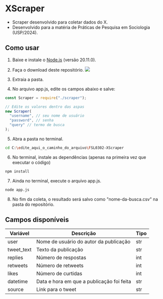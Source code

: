 # XScraper
- Scraper desenvolvido para coletar dados do X.
- Desenvolvido para a matéria de Práticas de Pesquisa em Sociologia (USP/2024).

## **Como usar**
1. Baixe e instale o [Node.js](https://nodejs.org/en/blog/release/v20.11.0) (versão 20.11.0).

2. Faça o download deste repositório. 
![](https://github.com/hermengardo/FSL0302-XScraper/blob/main/imgs/Captura%20de%20tela%202024-05-07%20162034.png?raw=true)

3. Extraia a pasta.

4. No arquivo app.js, edite os campos abaixo e salve:

```js
const Scraper = require("./scraper");

// Edite os valores dentro das aspas
new Scraper(
  "username", // seu nome de usuário
  "password", // senha
  "query" // termo de busca
);
```

5. Abra a pasta no terminal.

```sh
cd C:\edite_aqui_o_caminho_do_arquivo\FSL0302-XScraper
```

6. No terminal, instale as dependências (apenas na primeira vez que executar o código)

```sh
npm install
```

7. Ainda no terminal, execute o arquivo app.js.

```sh
node app.js
```

8. No fim da coleta, o resultado será salvo como "nome-da-busca.csv" na pasta do repositório.

## **Campos disponíveis**

| Variável      | Descrição                                                   | Tipo |
|---------------|-------------------------------------------------------------|--------------|
| user      | Nome de usuário do autor da publicação                       | str          |
| tweet_text       | Texto da publicação                                          | str          |
| replies      | Número de respostas                        | int          |
| retweets      | Número de retweets                              | int          |
| likes        | Número de curtidas                     | int          |
| datetime   | Data e hora em que a publicação foi feita                     | str          |
| source          | Link para o tweet                                | str   |
